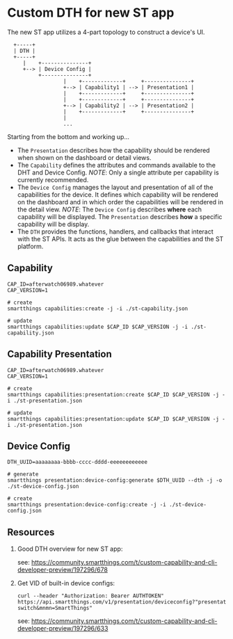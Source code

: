 # Custom DTH for new ST app

The new ST app utilizes a 4-part topology to construct a device's UI.

```
  +-----+    
  | DTH |
  +-----+    
     |    +---------------+
     +--> | Device Config |
          +---------------+
                  |    +-------------+     +---------------+
                  +--> | Capability1 | --> | Presentation1 |
                  |    +-------------+     +---------------+
                  |    +-------------+     +---------------+
                  +--> | Capability2 | --> | Presentation2 |
                  |    +-------------+     +---------------+
                  |
                  ...
```

Starting from the bottom and working up...

- The `Presentation` describes how the capability should be rendered when shown on the dashboard or detail views.
- The `Capability` defines the attributes and commands available to the DHT and Device Config. _NOTE_: Only a single attribute per capability is currently recommended.
- The `Device Config` manages the layout and presentation of all of the capabilities for the device. It defines which capability will be rendered on the dashboard and in which order the capabilities will be rendered in the detail view. _NOTE_: The `Device Config` describes **where** each capability will be displayed. The `Presentation` describes **how** a specific capability will be display.
- The `DTH` provides the functions, handlers, and callbacks that interact with the ST APIs. It acts as the glue between the capabilities and the ST platform.

## Capability

```
CAP_ID=afterwatch06989.whatever
CAP_VERSION=1

# create
smartthings capabilities:create -j -i ./st-capability.json

# update
smartthings capabilities:update $CAP_ID $CAP_VERSION -j -i ./st-capability.json
```

## Capability Presentation

```
CAP_ID=afterwatch06989.whatever
CAP_VERSION=1

# create
smartthings capabilities:presentation:create $CAP_ID $CAP_VERSION -j -i ./st-presentation.json

# update
smartthings capabilities:presentation:update $CAP_ID $CAP_VERSION -j -i ./st-presentation.json
```

## Device Config

```
DTH_UUID=aaaaaaaa-bbbb-cccc-dddd-eeeeeeeeeeee

# generate
smartthings presentation:device-config:generate $DTH_UUID --dth -j -o ./st-device-config.json

# create
smartthings presentation:device-config:create -j -i ./st-device-config.json
```

## Resources

1. Good DTH overview for new ST app:
    
    see: https://community.smartthings.com/t/custom-capability-and-cli-developer-preview/197296/678

2. Get VID of built-in device configs:

    ```
    curl --header "Authorization: Bearer AUTHTOKEN" https://api.smartthings.com/v1/presentation/deviceconfig?"presentationId=generic-switch&mnmn=SmartThings"
    ```

    see: https://community.smartthings.com/t/custom-capability-and-cli-developer-preview/197296/633

